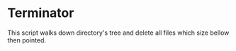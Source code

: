 # Terminator
This script walks down directory's tree and delete all files which size bellow then pointed.
